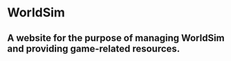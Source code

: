 # WorldSim

## A website for the purpose of managing WorldSim and providing game-related resources.
